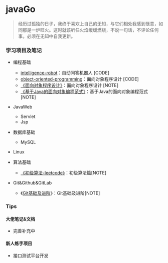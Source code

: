 # javaGo
> 经历过孤独的日子，我终于喜欢上自己的无知，与它们相处我感到惬意，如同那是一炉旺火。这时就该听任火焰缓缓燃烧，不说一句话，不评论任何事。必须在无知中自我更新。

### 学习项目及笔记
* 编程基础
  - [intelligence-robot](https://github.com/sophoraFlower/javaGo/tree/main/intelligence-robot)：自动问答机器人 [CODE]
  - [object-oriented-programming](https://github.com/sophoraFlower/javaGo/tree/main/object-oriented-programming)：面向对象程序设计 [CODE]
  - [《面向对象程序设计》](https://www.yuque.com/houlex/syq69x/phh1in)：面向对象程序设计 [NOTE]
  - [《基于Java的面向对象编程范式》](https://www.yuque.com/houlex/syq69x/ly9tmd)：基于Java的面向对象编程范式 [NOTE]
* JavaWeb
  - Servlet
  - Jsp
* 数据库基础
  * MySQL

* Linux
* 算法基础
  * [《初级算法-leetcode》](https://www.yuque.com/houlex/syq69x/dmtq3r)：初级算法篇[NOTE]
* Git&Github&GitLab
  * 《[Git基础及进阶](https://www.yuque.com/houlex/syq69x/qlipip)》：Git基础及进阶[NOTE]


### Tips
#### 大佬笔记&文档
* 完善补充中

#### 新人练手项目
* 接口测试平台开发
